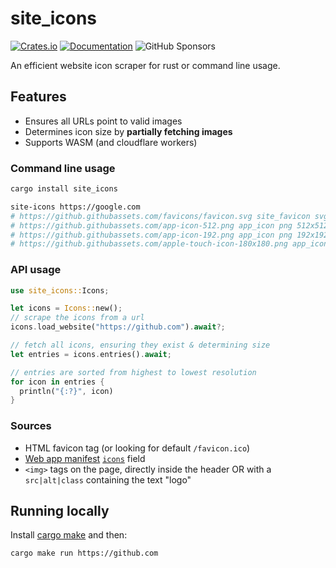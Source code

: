 # site_icons

[![Crates.io](https://img.shields.io/crates/v/site_icons.svg)](https://crates.io/crates/site_icons)
[![Documentation](https://docs.rs/site_icons/badge.svg)](https://docs.rs/site_icons/)
![GitHub Sponsors](https://img.shields.io/github/sponsors/samdenty?style=social)

An efficient website icon scraper for rust or command line usage.

## Features

- Ensures all URLs point to valid images
- Determines icon size by **partially fetching images**
- Supports WASM (and cloudflare workers)

### Command line usage

```bash
cargo install site_icons

site-icons https://google.com
# https://github.githubassets.com/favicons/favicon.svg site_favicon svg
# https://github.githubassets.com/app-icon-512.png app_icon png 512x512
# https://github.githubassets.com/app-icon-192.png app_icon png 192x192
# https://github.githubassets.com/apple-touch-icon-180x180.png app_icon png 180x180
```

### API usage

```rust
use site_icons::Icons;

let icons = Icons::new();
// scrape the icons from a url
icons.load_website("https://github.com").await?;

// fetch all icons, ensuring they exist & determining size
let entries = icons.entries().await;

// entries are sorted from highest to lowest resolution
for icon in entries {
  println("{:?}", icon)
}
```

### Sources

- HTML favicon tag (or looking for default `/favicon.ico`)
- [Web app manifest](https://developer.mozilla.org/en-US/docs/Web/Manifest) [`icons`](https://developer.mozilla.org/en-US/docs/Web/Manifest/icons) field
- `<img>` tags on the page, directly inside the header OR with a `src|alt|class` containing the text "logo"

## Running locally

Install [cargo make](https://github.com/sagiegurari/cargo-make) and then:

```bash
cargo make run https://github.com
```
